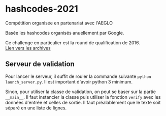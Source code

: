 # hashcodes-2021

Compétition organisée en partenariat avec l'AEGLO

Basée les hashcodes organisés anuellement par Google.

Ce challenge en particulier est la round de qualification de 2016.\
[Lien vers les archives](https://codingcompetitions.withgoogle.com/hashcode/archive)

## Serveur de validation

Pour lancer le serveur, il suffit de rouler la commande suivante `python launch_server.py`. Il est important d'avoir python 3 minimum.

Sinon, pour utiliser la classe de validation, on peut se baser sur la partie `__main__`. Il faut instancier la classe puis utiliser la fonction `verify` avec les données d'entrée et celles de sortie. Il faut préalablement que le texte soit séparé en une liste de lignes.
